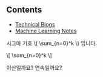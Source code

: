 ## Contents

* [Technical Blogs](./technical_blogs/index.md)
* [Machine Learning Notes](./machine_learning_notes/index.md)


시그마 기호 \\( \sum_{n=0}^k \\) 입니다.

\\[
\sum_{n=0}^k
\\]

이산일까요? 연속일까요?